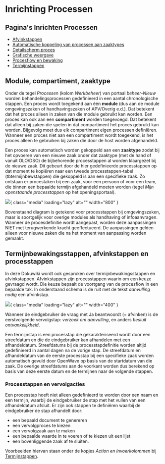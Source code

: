 # Inrichting Processen

## Pagina's Inrichten Processen

- [Afvinkstappen](/instellen_inrichten/inrichting_processen/afvinkstappen.md)
- [Automatische koppeling van processen aan zaaktypes](/instellen_inrichten/inrichting_processen/automatische_koppeling.md)
- [Detailscherm proces](/instellen_inrichten/inrichting_processen/detailscherm_proces.md)
- [Grafische weergave](/instellen_inrichten/inrichting_processen/grafische_weergave.md)
- [Procesflow en bewaking](/instellen_inrichten/inrichting_processen/procesflow_en_bewaking.md)
- [Termijnstappen](/instellen_inrichten/inrichting_processen/termijnstappen.md)

## Module, compartiment, zaaktype

Onder de tegel _Processen_ (kolom _Werkbeheer_) van portaal _beheer-Nieuw_ worden behandelingsprocessen gedefinieerd in een aantal chronologische stappen. Een proces wordt toegekend aan één **module** (dus aan de module omgevingszaken of handhavingszaken of APV/Overig e.d.). Dat betekent dat het proces alleen in zaken van die module gebruikt kan worden.
Een proces kan ook aan een **compartiment** worden toegevoegd. Dat betekent dat alleen bij zaken die spelen in dat compartiment het proces gebruikt kan worden. Bijgevolg moet dus elk compartiment eigen processen definiëren. Wanneer een proces niet aan een compartiment wordt toegekend, is het proces alleen te gebruiken bij zaken die door de host worden afgehandeld.

Een proces kan automatisch worden gekoppeld aan een **zaaktype** zodat bij het opvoeren van een nieuwe zaak onder dat zaaktype (met de hand of vanuit OLO/DSO) de bijbehorende processtappen al worden klaargezet bij de nieuwe zaak. Dit gebeurt door de hier gedefinieerde processtappen op dat moment te kopiëren naar een tweede processtappen-tabel (tbtermijnbewstappen) die gekoppeld is aan een specifieke zaak. Zo ontstaan er procestaken bij een zaak, voor een persoon of voor een team, die binnen een bepaalde termijn afgehandeld moeten worden (tegel _Mijn openstaande processtappen_ op het openingsportaal).

![](/docs/img/applicatiebeheer/instellen_inrichten/procesdefinitie.w.800_tok.483342.png){ class="media" loading="lazy" alt="" width="800" }

Bovenstaand diagram is getekend voor processtappen bij omgevingszaken, maar is soortgelijk voor overige modules als handhaving of infoaanvragen. Wanneer de procesdefinitie wordt aangepast, worden deze aanpassingen NIET met terugwerkende kracht geeffectueerd. De aanpassingen gelden alleen voor nieuwe zaken die na het moment van aanpassing worden gemaakt.

## Termijnbewakingsstappen, afvinkstappen en processtappen

In deze Dokuwiki wordt ook gesproken over termijnbewakingsstappen en afvinkstappen. Afvinkstappen zijn processtappen waarin om een keuze gevraagd wordt. Die keuze bepaalt de voortgang van de procesflow in een bepaalde tak. In onderstaand schema is de ruit met de tekst _aanvulling nodig_ een afvinkstap.

![](/docs/img/applicatiebeheer/instellen_inrichten/voorbeeldgrafischprocesstap.w.400_tok.caf5e9.png){ class="media" loading="lazy" alt="" width="400" }

Wanneer de eindgebruiker de vraag met Ja beantwoordt (= afvinken) is de eerstvolgende vervolgstap: _verzoek om aanvulling_, en anders _besluit ontvankelijkheid_.

Een termijnstap is een processtap die gekarakteriseerd wordt door een streefdatum en die de eindgebruiker kan afhandelen met een afhandeldatum. Streefdatums bij de processtapdefinitie worden altijd gedefinieerd in aantal dagen na de vorige stap. De streefdatum en afhandeldatum van de eerste processtap bij een specifieke zaak worden automatisch gevuld door OpenWave op basis van de startdatum van die zaak. De overige streefdatums aan de voorkant worden dus berekend op basis van deze eerste datum en de termijnen naar de volgende stappen.

### Processtappen en vervolgacties

Een processtap hoeft niet alleen gedefinieerd te worden door een naam en een termijn, waarbij de eindgebruiker de stap met het vullen van een afhandeldatum afsluit.
Er zijn ook stappen te definiëren waarbij de eindgebruiker de stap afhandelt door:

- een bepaald document te genereren
- een vervolgproces te kiezen
- een vervolgzaak aan te maken
- een bepaalde waarde in te voeren of te kiezen uit een lijst
- een bovenliggende zaak af te sluiten.

Voorbeelden hiervan staan onder de kopjes _Action en Invoerkolommen_ bij [Termijnstappen](/instellen_inrichten/inrichting_processen/termijnstappen.md).
